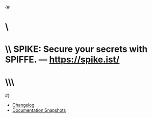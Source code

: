 {#
# \\
# \\\\ SPIKE: Secure your secrets with SPIFFE. — https://spike.ist/
# \\\\\\
#}

* [Changelog](@/tracking/changelog.md)
* [Documentation Snapshots](@/tracking/snapshots.md)